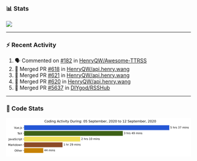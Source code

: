 ### :bar_chart: Stats

<a href="#">
  <img align="center" src="https://github-readme-stats.vercel.app/api?username=henryqw&count_private=true&show_icons=true" />
</a>
<!-- <a href="#">
  <img align="center" src="https://github-readme-stats-git-master.henryqw.vercel.app/api/top-langs/?username=HenryQW&layout=compact" />
</a> -->

---

### :zap: Recent Activity

<!--START_SECTION:activity-->

1. 🗣 Commented on [#182](https://github.com//HenryQW/Awesome-TTRSS/issues/182) in [HenryQW/Awesome-TTRSS](https://github.com//HenryQW/Awesome-TTRSS)
2. 🎉 Merged PR [#618](https://github.com//HenryQW/api.henry.wang/pull/618) in [HenryQW/api.henry.wang](https://github.com//HenryQW/api.henry.wang)
3. 🎉 Merged PR [#621](https://github.com//HenryQW/api.henry.wang/pull/621) in [HenryQW/api.henry.wang](https://github.com//HenryQW/api.henry.wang)
4. 🎉 Merged PR [#620](https://github.com//HenryQW/api.henry.wang/pull/620) in [HenryQW/api.henry.wang](https://github.com//HenryQW/api.henry.wang)
5. 🎉 Merged PR [#5637](https://github.com//DIYgod/RSSHub/pull/5637) in [DIYgod/RSSHub](https://github.com//DIYgod/RSSHub)
<!--END_SECTION:activity-->

---

### :calendar: Code Stats

![WakaTime](https://github.com/HenryQW/HenryQW/blob/master/images/stat.svg)
